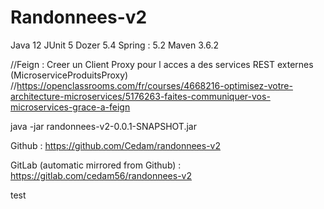 # Randonnees-v2

Java 12
JUnit 5 
Dozer 5.4
Spring : 5.2
Maven 3.6.2


//Feign : Creer un Client Proxy pour l acces a des services REST externes (MicroserviceProduitsProxy)
//https://openclassrooms.com/fr/courses/4668216-optimisez-votre-architecture-microservices/5176263-faites-communiquer-vos-microservices-grace-a-feign

java -jar randonnees-v2-0.0.1-SNAPSHOT.jar

Github : 
https://github.com/Cedam/randonnees-v2

GitLab (automatic mirrored from Github) :
https://gitlab.com/cedam56/randonnees-v2

test